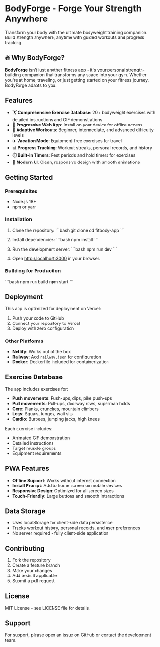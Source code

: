# BodyForge - Forge Your Strength Anywhere

Transform your body with the ultimate bodyweight training companion. Build strength anywhere, anytime with guided workouts and progress tracking.

## 🔥 Why BodyForge?

**BodyForge** isn't just another fitness app - it's your personal strength-building companion that transforms any space into your gym. Whether you're at home, traveling, or just getting started on your fitness journey, BodyForge adapts to you.

## Features

- 🏋️ **Comprehensive Exercise Database**: 20+ bodyweight exercises with detailed instructions and GIF demonstrations
- 📱 **Progressive Web App**: Install on your device for offline access
- 🎯 **Adaptive Workouts**: Beginner, intermediate, and advanced difficulty levels
- ✈️ **Vacation Mode**: Equipment-free exercises for travel
- 📊 **Progress Tracking**: Workout streaks, personal records, and history
- ⏱️ **Built-in Timers**: Rest periods and hold timers for exercises
- 🎨 **Modern UI**: Clean, responsive design with smooth animations

## Getting Started

### Prerequisites

- Node.js 18+ 
- npm or yarn

### Installation

1. Clone the repository:
\`\`\`bash
git clone <your-repo-url>
cd fitbody-app
\`\`\`

2. Install dependencies:
\`\`\`bash
npm install
\`\`\`

3. Run the development server:
\`\`\`bash
npm run dev
\`\`\`

4. Open [http://localhost:3000](http://localhost:3000) in your browser.

### Building for Production

\`\`\`bash
npm run build
npm start
\`\`\`

## Deployment

This app is optimized for deployment on Vercel:

1. Push your code to GitHub
2. Connect your repository to Vercel
3. Deploy with zero configuration

### Other Platforms

- **Netlify**: Works out of the box
- **Railway**: Add `railway.json` for configuration
- **Docker**: Dockerfile included for containerization

## Exercise Database

The app includes exercises for:
- **Push movements**: Push-ups, dips, pike push-ups
- **Pull movements**: Pull-ups, doorway rows, superman holds
- **Core**: Planks, crunches, mountain climbers
- **Legs**: Squats, lunges, wall sits
- **Cardio**: Burpees, jumping jacks, high knees

Each exercise includes:
- Animated GIF demonstration
- Detailed instructions
- Target muscle groups
- Equipment requirements

## PWA Features

- **Offline Support**: Works without internet connection
- **Install Prompt**: Add to home screen on mobile devices
- **Responsive Design**: Optimized for all screen sizes
- **Touch-Friendly**: Large buttons and smooth interactions

## Data Storage

- Uses localStorage for client-side data persistence
- Tracks workout history, personal records, and user preferences
- No server required - fully client-side application

## Contributing

1. Fork the repository
2. Create a feature branch
3. Make your changes
4. Add tests if applicable
5. Submit a pull request

## License

MIT License - see LICENSE file for details.

## Support

For support, please open an issue on GitHub or contact the development team.
